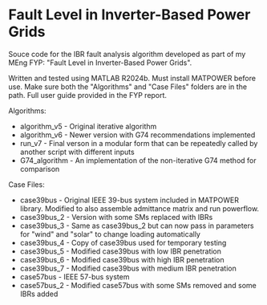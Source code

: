 # Fault Level in Inverter-Based Power Grids

Souce code for the IBR fault analysis algorithm developed as part of my MEng FYP: "Fault Level in Inverter-Based Power
Grids".

Written and tested using MATLAB R2024b. Must install MATPOWER before use. Make sure both the "Algorithms" and "Case Files" folders are in the path. Full user guide provided in the FYP report.

Algorithms:
* algorithm_v5 - Original iterative algorithm
* algorithm_v6 - Newer version with G74 recommendations implemented
* run_v7 - Final verson in a modular form that can be repeatedly called by another script with different inputs
* G74_algorithm - An implementation of the non-iterative G74 method for comparison

Case Files:
* case39bus - Original IEEE 39-bus system included in MATPOWER library. Modified to also assemble admittance matrix and run powerflow.
* case39bus_2 - Version with some SMs replaced with IBRs
* case39bus_3 - Same as case39bus_2 but can now pass in parameters for "wind" and "solar" to change loading automatically
* case39bus_4 - Copy of case39bus used for temporary testing
* case39bus_5 - Modified case39bus with low IBR penetration
* case39bus_6 - Modified case39bus with high IBR penetration
* case39bus_7 - Modified case39bus with medium IBR penetration
* case57bus - IEEE 57-bus system
* case57bus_2 - Modified case57bus with some SMs removed and some IBRs added